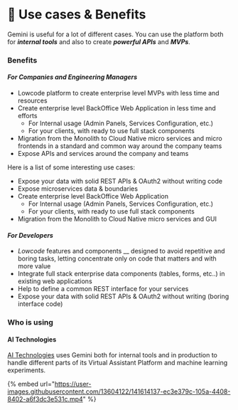 # 🎯 Use cases & Benefits

Gemini is useful for a lot of different cases. You can use the platform both for _**internal tools**_ and also to create _**powerful APIs**_ and _**MVPs**_.

### Benefits

#### _For Companies and Engineering Managers_

* Lowcode platform to create enterprise level MVPs with less time and resources
* Create enterprise level BackOffice Web Application in less time and efforts&#x20;
  * For Internal usage (Admin Panels, Services Configuration, etc.)
  * For your clients, with ready to use full stack components
* Migration from the Monolith to Cloud Native micro services and micro frontends in a standard and common way around the company teams
* Expose APIs and services around the company and teams&#x20;

Here is a list of some interesting use cases:&#x20;

* Expose your data with solid REST APIs & OAuth2 without writing code
* Expose microservices data & boundaries
* Create enterprise level BackOffice Web Application
  * For Internal usage (Admin Panels, Services Configuration, etc.)
  * For your clients, with ready to use full stack components
* Migration from the Monolith to Cloud Native micro services and GUI

#### _For Developers_

* _Lowcode_ features and components __ designed to avoid repetitive and boring tasks, letting concentrate only on code that matters and with more value
* Integrate full stack enterprise data components (tables, forms, etc..) in existing web applications
* Help to define a common REST interface for your services
* Expose your data with solid REST APIs & OAuth2 without writing (boring interface code)

### Who is using

#### &#x20;AI Technologies

[AI Technologies](https://www.aitechnologies.it) uses Gemini both for internal tools and in production to handle different parts of its Virtual Assistant Platform and machine learning experiments.

{% embed url="https://user-images.githubusercontent.com/13604122/141614137-ec3e379c-105a-4408-8402-a6f3dc3e531c.mp4" %}
